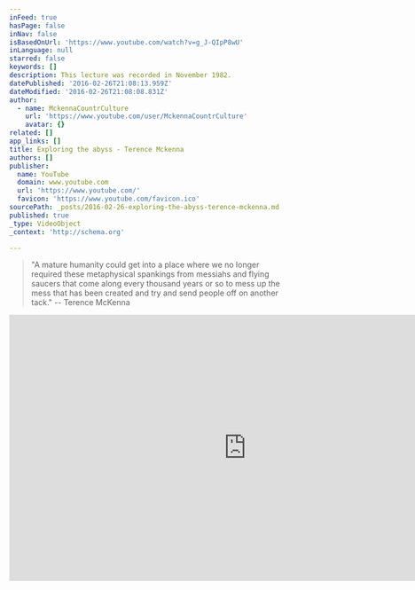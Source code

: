 ```yaml
---
inFeed: true
hasPage: false
inNav: false
isBasedOnUrl: 'https://www.youtube.com/watch?v=g_J-QIpP8wU'
inLanguage: null
starred: false
keywords: []
description: This lecture was recorded in November 1982.
datePublished: '2016-02-26T21:08:13.959Z'
dateModified: '2016-02-26T21:08:08.831Z'
author:
  - name: MckennaCountrCulture
    url: 'https://www.youtube.com/user/MckennaCountrCulture'
    avatar: {}
related: []
app_links: []
title: Exploring the abyss - Terence Mckenna
authors: []
publisher:
  name: YouTube
  domain: www.youtube.com
  url: 'https://www.youtube.com/'
  favicon: 'https://www.youtube.com/favicon.ico'
sourcePath: _posts/2016-02-26-exploring-the-abyss-terence-mckenna.md
published: true
_type: VideoObject
_context: 'http://schema.org'

---
```

> "A mature humanity could get into a place where we no longer required 
> these metaphysical spankings from messiahs and flying saucers that come 
> along every thousand years or so to mess up the mess that has been 
> created and try and send people off on another tack." -- Terence McKenna

<iframe src="https://cdn.embedly.com/widgets/media.html?src=https%3A%2F%2Fwww.youtube.com%2Fembed%2Fg_J-QIpP8wU%3Ffeature%3Doembed&amp;url=https%3A%2F%2Fwww.youtube.com%2Fwatch%3Fv%3Dg_J-QIpP8wU&amp;image=https%3A%2F%2Fi.ytimg.com%2Fvi%2Fg_J-QIpP8wU%2Fhqdefault.jpg&amp;key=b7d04c9b404c499eba89ee7072e1c4f7&amp;type=text%2Fhtml&amp;schema=youtube" width="854" height="480" scrolling="no" frameborder="0" allowfullscreen="allowfullscreen" style=""></iframe>